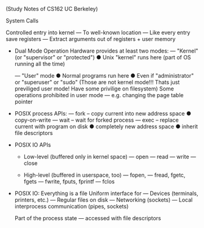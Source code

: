 (Study Notes of CS162 UC Berkeley)

System Calls

Controlled entry into kernel
	― To well-known location
	― Like every entry save registers
	― Extract arguments out of registers + user memory

+ Dual Mode Operation
  	Hardware provides at least two modes: 
	― "Kernel" (or "supervisor" or "protected")
		● Unix "kernel" runs here (part of OS running all the time)
	
	― "User" mode
		● Normal programs run here
		● Even if "administrator" or "superuser" or "sudo" (Those are not kernel mode!!! Thats just previliged user mode! Have some privilige on filesystem)
	Some operations prohibited in user mode ― e.g. changing the page table pointer


+ POSIX process APIs:
	― fork – copy current into new address space
		● copy-on-write
	― wait – wait for forked process
	― exec – replace current with program on disk 
		● completely new address space
		● inherit file descriptors


+ POSIX IO APIs
	- Low-level (buffered only in kernel space) 
		― open
		― read 
		― write 
		― close
		
	- High-level (buffered in userspace, too) 
		― fopen,
		― fread, fgetc, fgets 
		― fwrite, fputs, fprintf 
		― fclos


+ POSIX IO: Everything is a file
	Uniform interface for
		― Devices (terminals, printers, etc.)
		― Regular files on disk
		― Networking (sockets)
		― Local interprocess communication (pipes, sockets)
	
	Part of the process state
		― accessed with file descriptors